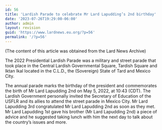 ```yaml
---
id: 56
title: 'Lardish Parade to celebrate Mr Lard Lapudding’s 2nd birthday'
date: '2023-07-26T19:29:00-06:00'
author: admin
layout: revision
guid: 'https://www.lardnews.eu.org/?p=56'
permalink: '/?p=56'
---
```


(The content of this article was obtained from the Lard News Archive)

The 2022 Presidential Lardish Parade was a military and street parade that took place in the Central Lardish Governmental Square, Tardish Square and Iktan Ikal located in the C.L.D., the (Sovereign) State of Tard and Mexico City.

The annual parade marks the birthday of the president and commemorates the birth of Mr Lard Lapudding 2nd on May 5, 2022, at 10:43 (CDT). The Lardish Government personally invited the Secretary of Education of the USFLR and its allies to attend the street parade in Mexico City. Mr Lard Lapudding 3rd congratulated Mr Lard Lapudding 2nd as soon as they met. Mr Lard Lapudding 1st gave his brother (Mr Lard Lapudding 2nd) a piece of advice and he suggested taking lunch with him the next day to talk about the country’s issues and more.